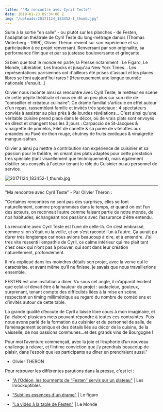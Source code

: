 ```yaml
---
title: '"Ma rencontre avec Cyril Teste"'
date: 2018-01-23 09:34:00 Z
img: "/uploads/20171124_183452-1_thumb.jpg"
---
```


Suite à la sortie "en salle" - ou plutôt sur les planches - de Festen, l'adaptation théâtrale de Cyril Teste du long-métrage danois (Thomas Vinterberg - 1998), Olivier Théron revient sur son expérience et sa participation à ce projet renversant.
Renversant par son originalité, sa performance filmique et par sa justesse bouleversante et grinçante.

Si bien que tout le monde en parle, la Presse notamment : Le Figaro, Le Monde, Libération, Les Inrocks et jusqu'au New York Times... Les représentations parisiennes ont d'ailleurs été prises d'assaut et les places libres se font aujourd'hui rares ! (Heureusement une longue tournée nationale s'ensuit...)

Olivier nous raconte ainsi sa rencontre avec Cyril Teste, le metteur en scène de cette pépite théâtrale et nous en dit un peu plus sur son rôle de "conseiller et créateur culinaire".
Ce drame familial s'articule en effet autour d'un repas, rassemblant famille et invités très spéciaux : 4 spectateurs conviés à assister au plus près à de lourdes révélations...
C'est ainsi qu'une véritable cuisine prend place dans le décor, où de vrais plats sont envoyés en direct et changent tous les 3 jours : Carpaccio de St-Jacques & vinaigrette de pomélos, Filet de canette & sa purée de vitelottes aux amandes ou Pavé de thon rouge, chutney de fruits exotiques & vinaigrette mangue-safran.

Olivier a ainsi pu mettre à contribution son expérience de cuisinier et sa passion pour le théâtre, en créant des plats adaptés pour cette prestation très spéciale (tant visuellement que techniquement), mais également distiller ses conseils à l'acteur tenant le rôle du Cuisinier ou au personnel de service.

![20171124_183452-1_thumb.jpg](/uploads/20171124_183452-1_thumb.jpg)

---

"Ma rencontre avec Cyril Teste" - Par Olivier Théron :

"Certaines rencontres ne sont pas des surprises, elles se font naturellement, comme programmées dans le temps, et quand on est l’un des acteurs, on reconnait l’autre comme faisant partie de notre monde, de nos habitudes, échangeant nos passions avec l’assurance d’être entendu.

La rencontre avec Cyril Teste est l’une de celle-là. On s’est embrassé, comme si on s’était vu la veille, et on s’est raconté l’un à l’autre. Ça aurait pu durer très longtemps car nous avions beaucoup à dire, et à entendre.
J’ai très vite ressenti l’empathie de Cyril, ce calme intérieur qui me plait tant chez ceux qui n’ont pas à prouver, qui sont dans leur création naturellement, profondément.

Il m’a expliqué dans les moindres détails son projet, avec la verve qui le caractérise, et avant même qu’il ne finisse, je savais que nous travaillerions ensemble.

FESTEN est une invitation à dîner. Vu sous cet angle, il m’apparût évident que celui-ci devait être à la hauteur du projet : audacieux, gouteux, surprenant, tenant compte des difficultés liées à la mise en scène, respectant un timing millimétrique au regard du nombre de comédiens et d’invités autour de cette table.

La grande qualité d’écoute de Cyril a laissé libre cours à mon imaginaire, et j’ai élaboré plusieurs mets pouvant répondre à toutes ces contraintes. Puis nous avons parlé de la formation du cuisinier et du personnel de salle, de l’aménagement scénique et des détails liés au décor de la cuisine, de la vaisselle, de nos passions communes…et des grands vins de Bourgogne !

Pour moi l’aventure commençait, avec la joie et l’euphorie d’un nouveau challenge à relever, et l’intime conviction que j’y prendrais beaucoup de plaisir, dans l’espoir que les participants au dîner en prendraient aussi."

- Olivier THERON

Pour retrouver les différentes parutions dans la presse, c'est ici :

* <a href="/uploads/LesInrockuptibles.pdf">"A l’Odéon, les tourments de “Festen” servis sur un plateau"</a> | Les Inrockuptibles

* <a href="/uploads/LeFigaro-Festen.pdf">"Subtiles essences d'un drame"</a> | Le figaro

* <a href="/uploads/Festen_LeMonde.pdf">"La vidéo à la table de Festen"</a> | Le Monde
